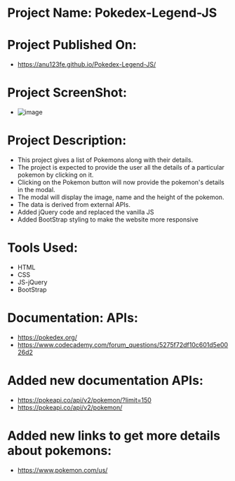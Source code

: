 # Project Name: Pokedex-Legend-JS

# Project Published On: 
- https://anu123fe.github.io/Pokedex-Legend-JS/

# Project ScreenShot: 

- ![image](https://user-images.githubusercontent.com/80176993/123566081-cecf0880-d78c-11eb-8ee7-7fff2daaabbb.png)

# Project Description: 
- This project gives a list of Pokemons along with their details. 
- The project is expected to provide the user all the details of a particular pokemon by clicking on it.
- Clicking on the Pokemon button will now provide the pokemon's details in the modal. 
- The modal will display the image, name and the height of the pokemon. 
- The data is derived from external APIs.
- Added jQuery code and replaced the vanilla JS
- Added BootStrap styling to make the website more responsive

# Tools Used: 
- HTML
- CSS
- JS-jQuery
- BootStrap

# Documentation: APIs:
- https://pokedex.org/
- https://www.codecademy.com/forum_questions/5275f72df10c601d5e0026d2

# Added new documentation APIs:
- https://pokeapi.co/api/v2/pokemon/?limit=150
- https://pokeapi.co/api/v2/pokemon/

# Added new links to get more details about pokemons:
- https://www.pokemon.com/us/


